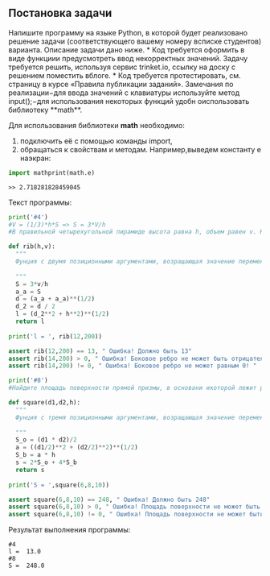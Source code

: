 <h2> Постановка задачи </h2>
Напишите программу на языке Python, в которой будет реализовано решение задачи (соответствующего вашему номеру всписке студентов) варианта. Описание задачи дано ниже.
* Код требуется оформить в виде функциии предусмотреть ввод некорректных значений. Задачу требуется решить, используя сервис trinket.io, ссылку на доску с решением поместить вблоге.
* Код требуется протестировать, см. страницу в курсе «Правила публикации заданий». 
Замечания по реализации−для ввода значений с клавиатуры используйте метод input();−для использования некоторых функций удобн оиспользовать библиотеку **math**.

Для использования библиотеки **math** необходимо:
1. подключить её с помощью команды import, 
2. обращаться к свойствам и методам. Например,выведем константу e наэкран:
```python
import mathprint(math.e)
```
    >> 2.718281828459045

Текст программы:
```python
print('#4')
#V = (1/3)*h*S => S = 3*V/h
#В правильной четырехугольной пирамиде высота равна h, объем равен v. Найдите боковое ребро этой пирамиды.

def rib(h,v):
  """
  Фунция с двумя позиционными аргументами, возращающая значение переменной 'l'
  
  """
  S = 3*v/h
  a_a = S
  d = (a_a + a_a)**(1/2)
  d_2 = d / 2
  l = (d_2**2 + h**2)**(1/2)
  return l
  
print('l = ', rib(12,200))

assert rib(12,200) == 13, " Ошибка! Должно быть 13"
assert rib(14,200) > 0, " Ошибка! Боковое ребро не может быть отрицательным! "
assert rib(14,200) != 0, " Ошибка! Боковое ребро не может равным 0! "

print('#8')
#Найдите площадь поверхности прямой призмы, в основани икоторой лежит ромб с диагоналями, равными d1 и d2, ибоковымребром, равным h

def square(d1,d2,h):
  """
  Фунция с тремя позиционными аргументами, возращающая значение переменной 's'
  
  """
  S_o = (d1 * d2)/2
  a = ((d1/2)**2 + (d2/2)**2)**(1/2)
  S_b = a * h
  s = 2*S_o + 4*S_b
  return s
  
print('S = ',square(6,8,10))

assert square(6,8,10) == 248, " Ошибка! Должно быть 248"
assert square(6,8,10) > 0, " Ошибка! Площадь поверхности не может быть отрицательной! "
assert square(6,8,10) != 0, " Ошибка! Площадь поверхности не может быть равной 0!"

```
Результат выполнения программы:

    #4
    l =  13.0
    #8
    S =  248.0

